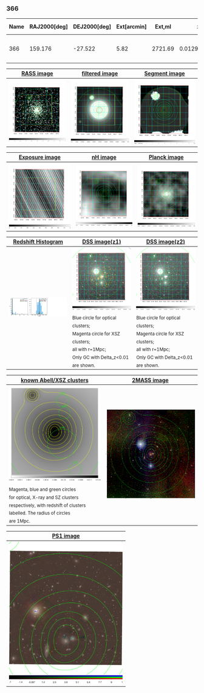 <div STYLE="page-break-after: always;"></div>

### 366

|Name|RAJ2000[deg]|DEJ2000[deg] |Ext[arcmin]| Ext,ml | z | z_src| C|GC(XSZ,Delta_z<0.01)| GC(OPT,Delta_z<0.01)|GC| R_sig[arcmin] | R500[arcmin] | R500[Mpc]| CRsig[c/s] | CR500[c/s] |L500[1E44 erg/s]|F500[1E-12 erg/s/cm^2]| M500[1E14 Msun]|Tx[keV]|Cnt_sig|Beta|Rc[arcmin]|Comment|Alias|
|---|---|---|---|---|---|------|---|--------|---------|----------|---|---|---|---|---|---|---|---|---|---|---|---|---|---|
|366| 159.176| -27.522| 5.82| 2721.69| 0.0129(0.005)| z1, z_xsz| B| MCXC, XB| A, N| A, MCXC, N, W, XB| 45.550| 47.112| 0.745| 4.316(0.150)| 4.340(0.150)| 0.275(0.005)| 73.703(1.322)| 1.19(0.01)| 2.40(0.01)| 1581.9| 0.621(-0.010+0.010)| 5.473(-0.218+0.228)| -| k538|

|[RASS image](../image/366/366_img.pdf)|[filtered image](../image/366/366_fil.pdf)|[Segment image](../image/366/366_seg.pdf)|
|-------------------|--------------------|-------------------|
| <img src="../image/366/366_img.png" width="300">  | <img src="../image/366/366_fil.png" width="300">   | <img src="../image/366/366_seg.png" width="300">  |

|[Exposure image](../image/366/366_mex.pdf)| [nH image](../image/366/366_nh.pdf)| [Planck image](../image/366/366_p.pdf)|
|-------------------|--------------------|-------------------|
|<img src="../image/366/366_mex.png" width="300">   | <img src="../image/366/366_nh.png" width="300">    | <img src="../image/366/366_p.png" width="300"> |

|[Redshift Histogram](../image/366/366_zg.pdf) | [DSS image(z1)](../image/366/366_dss_z1.pdf)      |  [DSS image(z2)](../image/366/366_dss_z2.pdf)    |
|-------------------|--------------------|-------------------|
|<img src="../image/366/366_zg.png" width="300"> |<img src="../image/366/366_dss_z1.png" width="300"> <sub><br>Blue circle for optical clusters; <br>Magenta circle for XSZ clusters; <br>all with r=1Mpc; <br>Only GC with Delta_z<0.01 are shown. </sub>| <img src="../image/366/366_dss_z2.png" width="300"><sub><br>Blue circle for optical clusters; <br>Magenta circle for XSZ clusters; <br>all with r=1Mpc; <br>Only GC with Delta_z<0.01 are shown. </sub> |

|[known Abell/XSZ clusters](../image/366/366_gc.pdf) | [2MASS image](../image/366/366_2mass.pdf)      |
|-------------------|-------------------|
|<img src=../image/366/366_gc.png width="300"> <br><sub>Magenta, blue and green circles <br>for optical, X-ray and SZ clusters <br>respectively, with redshift of clusters <br>labelled. The radius of circles <br>are 1Mpc.</sub>|<img src="../image/366/366_2mass.png" width="300">  |

|[PS1 image](../image/366/366_ps1.pdf)            |
|-------------------|
| <img src="../image/366/366_ps1.pdf" width="300">  |
